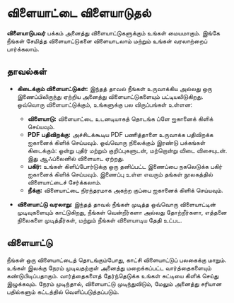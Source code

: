 # விளையாட்டை விளையாடுதல்

**விளையாடுபவர்** பக்கம் அனைத்து விளையாட்டுகளுக்கும் உங்கள் மையமாகும். இங்கே நீங்கள் சேமித்த விளையாட்டுகளை விளையாடலாம் மற்றும் உங்கள் வரலாற்றைப் பார்க்கலாம்.

## தாவல்கள்

- **கிடைக்கும் விளையாட்டுகள்:** இந்தத் தாவல் நீங்கள் உருவாக்கிய அல்லது ஒரு இணைப்பிலிருந்து ஏற்றிய அனைத்து விளையாட்டுகளையும் பட்டியலிடுகிறது. ஒவ்வொரு விளையாட்டுக்கும், உங்களுக்கு பல விருப்பங்கள் உள்ளன:
    - **விளையாடு:** விளையாட்டை உடனடியாகத் தொடங்க ப்ளே ஐகானைக் கிளிக் செய்யவும்.
    - **PDF பதிவிறக்கு:** அச்சிடக்கூடிய PDF பணித்தாளை உருவாக்க பதிவிறக்க ஐகானைக் கிளிக் செய்யவும். ஒவ்வொரு நிலைக்கும் இரண்டு பக்கங்கள் கிடைக்கும்: ஒன்று புதிர் மற்றும் குறிப்புகளுடன், மற்றொன்று விடை விசையுடன். இது ஆஃப்லைனில் விளையாட ஏற்றது.
    - **பகிர்:** உங்கள் கிளிப்போர்டுக்கு ஒரு தனிப்பட்ட இணைப்பை நகலெடுக்க பகிர் ஐகானைக் கிளிக் செய்யவும். இணைப்பு உள்ள எவரும் தங்கள் நூலகத்தில் விளையாட்டைச் சேர்க்கலாம்.
    - **நீக்கு:** விளையாட்டை நிரந்தரமாக அகற்ற குப்பை ஐகானைக் கிளிக் செய்யவும்.

- **விளையாட்டு வரலாறு:** இந்தத் தாவல் நீங்கள் முடித்த ஒவ்வொரு விளையாட்டின் முடிவுகளையும் காட்டுகிறது, நீங்கள் வென்றீர்களா அல்லது தோற்றீர்களா, எத்தனை நிலைகளை முடித்தீர்கள், மற்றும் நீங்கள் விளையாடிய தேதி உட்பட.

## விளையாட்டு

நீங்கள் ஒரு விளையாட்டைத் தொடங்கும்போது, காட்சி விளையாட்டுப் பலகைக்கு மாறும். உங்கள் இலக்கு நேரம் முடிவதற்குள் அனைத்து மறைக்கப்பட்ட வார்த்தைகளையும் கண்டுபிடிப்பதாகும். வார்த்தைகளைத் தேர்ந்தெடுக்க உங்கள் சுட்டியை கிளிக் செய்து இழுக்கவும். நேரம் முடிந்தால், விளையாட்டு முடிந்துவிடும், மேலும் அனைத்து சரியான பதில்களும் கட்டத்தில் வெளிப்படுத்தப்படும்.

